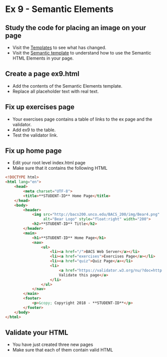 # Ex 9 - Semantic Elements

## Study the code for placing an image on your page
* Visit the [Templates](/BACS_200/templates.html) to see what has changed.
* Visit the [Semantic template](/BACS_200/templates/semantic.html)
to understand how to use the Semantic HTML Elements in your page.


## Create a page ex9.html
* Add the contents of the Semantic Elements template.
* Replace all placeholder text with real text.


## Fix up exercises page
* Your exercises page contains a table of links to the ex page and the validator.
* Add ex9 to the table.
* Test the validator link.


## Fix up home page
* Edit your root level index.html page
* Make sure that it contains the following HTML

```html
<!DOCTYPE html>
<html lang="en">
    <head>
        <meta charset="UTF-8">
        <title>**STUDENT-ID** Home Page</title>
    </head>
    <body>
        <header>
            <img src="http://bacs200.unco.edu/BACS_200/img/Bear4.png"
                 alt="Bear Logo" style="float:right" width="200">
            <h2>**STUDENT-ID** Title</h2>
        </header>
        <main>
            <h1>**STUDENT-ID** Home Page</h1>
            <nav>
                <ul>
                    <li><a href="/">BACS Web Server</a></li>
                    <li><a href="exercises">Exercises Page</a></li>
                    <li><a href="quiz">Quiz Page</a></li>
                    <li>
                        <a href="https://validator.w3.org/nu/?doc=http://bacs200.unco.edu/**STUDENT-ID**/index.html">
                        Validate this page</a>
                    </li>
                </ul>
            </nav>
        </main>
        <footer>
            <p>&copy; Copyright 2018 - **STUDENT-ID**</p>
        </footer>
    </body>
</html>
```

## Validate your HTML
* You have just created three new pages
* Make sure that each of them contain valid HTML

